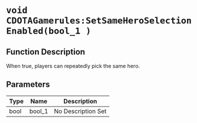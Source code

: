 # `void CDOTAGamerules:SetSameHeroSelectionEnabled(bool_1 )`
## Function Description
When true, players can repeatedly pick the same hero.
## Parameters
Type|Name|Description
--|--|--
bool|bool_1|No Description Set
